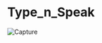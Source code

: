 # Type_n_Speak
![Capture](https://user-images.githubusercontent.com/61515918/86534453-37770280-bef6-11ea-9249-86f2b1bf8155.PNG)
